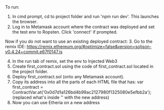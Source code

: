 To run:

1. In cmd prompt, cd to project folder and run 'npm run dev'. This launches the browser.
2. Log in to Metamask account where the contract was deployed and set the test env to Ropsten. Click 'connect' if prompted.

Now if you do not want to use an existing deployed contract:
3. Go to the remix IDE:
https://remix.ethereum.org/#optimize=false&version=soljson-v0.4.24+commit.e67f0147.js

4. In the run tab of remix, set the env to Injected Web3
5. Create first_contract.sol using the code of first_contract.sol located in the project folder.
6. Deploy first_contract.sol (onto any Metamask account). 
7. Copy its address into all the parts of each HTML file that has:
 var first_contract = ContractVar.at('0x0d7d1a126bd4b99ac2127980f1325080e5efbb2a');
 (replaced what's inside '' with the new address)
8. Now you can use Etheria on a new address